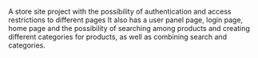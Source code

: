 A store site project with the possibility of authentication and access restrictions to different pages
It also has a user panel page, login page, home page and the possibility of searching among products and creating different categories for products, as well as combining search and categories.

